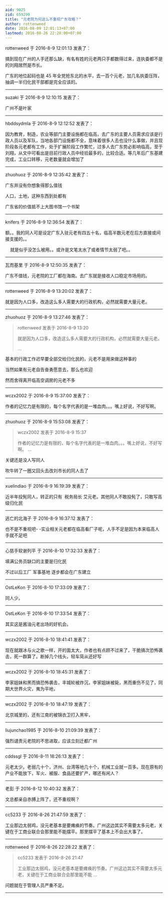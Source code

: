 ```yaml
---
aid: 9025
zid: 659299
title: "元老院为何这么不重视广东攻略？"
author: rottenweed
date: 2016-08-09 12:01:13+07:00
lastmod: 2016-08-26 22:28:00+07:00
---
```


rottenweed 于 2016-8-9 12:01:13 发表了：

搞到现在广州的人手还那么缺，有名有姓的元老两只手都数得过来，连执委都不是的刘翔居然是市长。

广东的地位起码也是 45 年全党抢东北的水平，去一百个元老，加几名执委压阵，抽调一半归化民干部都是完全应该的。

---

suzaki 于 2016-8-9 12:10:15 发表了：

广州不是叶家

---

hbddsydmla 于 2016-8-9 12:12:52 发表了：

因为教育，制造，农业等部门主要设施都在临高，去广东的主要人员需求应该是行政人员以及军队，当地各部门设施都不全，意味着很多人去也没什么事做，并且现阶段各元老都有工作，处于扩展阶段工作繁忙，过多人去广东势必影响临高，至于刘翔，从文中可看出是目前行政人员中经验最多的，比较合适。等几年后广东基建完成，工业口转移，元老数量就会增加了

---

zhuohuoz 于 2016-8-9 12:35:42 发表了：

广东并没有你想象得那么值钱

人口，土地，这种东西到处都有

广东省的价值抵不上大图书馆一个书架

---

knifers 于 2016-8-9 12:36:54 发表了：

额。。我的同人可是设定广东入驻元老有四五十名，临高半数元老在后方直接或间接支援的。。

&nbsp; &nbsp; 就是似乎没怎么被用。。或许是文笔太水了或者情节太弱了吧。。

---

瓦而基里 于 2016-8-9 12:50:35 发表了：

广东不值钱，元老院的工厂都在海南。去广东就是接收人口稳定市场用的。

---

rottenweed 于 2016-8-9 13:20:02 发表了：

就是因为人口多，改造这么多人需要大的行政机构，必然就需要大量元老。

---

zhuohuoz 于 2016-8-9 13:27:46 发表了：

> rottenweed 发表于 2016-8-9 13:20
>
> 就是因为人口多，改造这么多人需要大的行政机构，必然就需要大量元老。
>
> ...

基本的行政工作迟早要全部交给归化民的，元老不是用来做这种事的

当然如果有元老自告奋勇愿意去，那么也欢迎

然而舍得离开临高空调房的元老不多

---

wczx2002 于 2016-8-9 15:37:00 发表了：

作者的记忆力是有限的，每个名字代表的是一堆血肉。。。嘴上好说，不好写啊。

---

zhuohuoz 于 2016-8-9 15:53:08 发表了：

> wczx2002 发表于 2016-8-9 15:37
>
> 作者的记忆力是有限的，每个名字代表的是一堆血肉。。。嘴上好说，不好写啊。 ...

关键还是没人写同人

吹牛转了一圈又回头去改刘市长的同人去了

---

xuelindiao 于 2016-8-9 16:19:39 发表了：

近半年投髡同人，转正的只有&nbsp;&nbsp;税务局长 艾元老。其他同人不敢投髡了，只敢写高级归化民

---

逃亡的北海子 于 2016-8-9 16:37:12 发表了：

也不是不重视吧- -实业相关元老都在临高看厂子呢，人手不足是因为本来临高人手就不足吧

---

心慈手软谢列平 于 2016-8-10 17:32:33 发表了：

填满公务员缺口的主要是归化民

不过以后工厂 军事基地 逐步都会在广东建立

---

OstLeKon 于 2016-8-10 17:33:09 发表了：

同人少。

---

OstLeKon 于 2016-8-10 17:33:54 发表了：

其实这是酱油元老出场的好机会。

---

wczx2002 于 2016-8-10 18:41:41 发表了：

现在就跟冰与火之歌一样，开的面太大，作者也有点顾不过来了，干脆搞次恐怖袭击，死一群算了。断掉几个线头，轻车简从还好写

---

wczx2002 于 2016-8-10 18:45:31 发表了：

李家姐妹和黑而搞恐怖袭击，丰城轮被炸沉，李家姐妹被毙，黑而重伤不见了，同期大世界火灾，夷为平地，

---

wczx2002 于 2016-8-10 18:47:19 发表了：

北京城里的，还有江南的被锦衣卫打入黑牢，

---

liujunchao1985 于 2016-8-10 21:09:39 发表了：

强烈谴责元老院的不思进取，应该立刻迁都广州

---

cddssgl 于 2016-8-11 18:26:13 发表了：

元老太少。老弱几十个，济州、台湾等地几十个，机械工业就一百多。现在原有的产业不能放下，军火、被服、食品还要扩产，哪还有闲人？

---

老彭 于 2016-8-12 10:40:32 发表了：

文总都亲自赤膊上阵了，还不重视啊？

---

cc5233 于 2016-8-26 21:47:59 发表了：

工业那边太弱鸡，没元老基本是要瘫痪的节奏。广州这边其实不需要太多元老，关键在于工商业联合会那里能不能摆平。那里摆平了基本上不会出大事了。

---

rottenweed 于 2016-8-26 22:28:22 发表了：

> cc5233 发表于 2016-8-26 21:47
>
> 工业那边太弱鸡，没元老基本是要瘫痪的节奏。广州这边其实不需要太多元老，关键在于工商业联合会那里能不能 ...

问题就在于管理人员严重不足。

---
